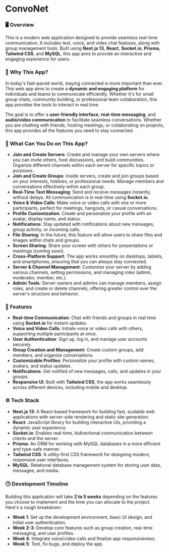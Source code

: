 # ConvoNet


### 🖥️ **Overview**
This is a modern web application designed to provide seamless real-time communication. It includes text, voice, and video chat features, along with group management tools. Built using **Next.js 13**, **React**, **Socket.io**, **Prisma**, **Tailwind CSS**, and **MySQL**, this app aims to provide an interactive and engaging experience for users.

### 🤔 **Why This App?**
In today's fast-paced world, staying connected is more important than ever. This web app aims to create a **dynamic and engaging platform** for individuals and teams to communicate efficiently. Whether it's for small group chats, community building, or professional team collaboration, this app provides the tools to interact in real time.

The goal is to offer a **user-friendly interface**, **real-time messaging**, and **audio/video communication** to facilitate seamless conversations. Whether you are chatting with friends, hosting meetings, or collaborating on projects, this app provides all the features you need to stay connected.

### 💬 **What Can You Do on This App?**
- **Join and Create Servers**: Create and manage your own servers where you can invite others, host discussions, and build communities. Organize different channels within each server for specific topics or purposes.
- **Join and Create Groups**: Inside servers, create and join groups based on your interests, hobbies, or professional needs. Manage members and conversations effectively within each group.
- **Real-Time Text Messaging**: Send and receive messages instantly, without delays. All communication is in real-time using **Socket.io**.
- **Voice & Video Calls**: Make voice or video calls with one or more participants, perfect for meetings, hangouts, or casual conversations.
- **Profile Customization**: Create and personalize your profile with an avatar, display name, and status.
- **Notifications**: Stay updated with notifications about new messages, group activity, or incoming calls.
- **File Sharing**: In the future, this feature will allow users to share files and images within chats and groups.
- **Screen Sharing**: Share your screen with others for presentations or meetings (coming soon).
- **Cross-Platform Support**: The app works smoothly on desktops, tablets, and smartphones, ensuring that you can always stay connected.
- **Server & Channel Management**: Customize your server by adding various channels, setting permissions, and managing roles (admin, moderator, member, etc.).
- **Admin Tools**: Server owners and admins can manage members, assign roles, and create or delete channels, offering greater control over the server's structure and behavior.

### 🚀 **Features**
- **Real-time Communication**: Chat with friends and groups in real time using **Socket.io** for instant updates.
- **Voice and Video Calls**: Initiate voice or video calls with others, supporting multiple participants at once.
- **User Authentication**: Sign up, log in, and manage user accounts securely.
- **Group Creation and Management**: Create custom groups, add members, and organize conversations.
- **Customizable Profiles**: Personalize your profile with custom names, avatars, and status updates.
- **Notifications**: Get notified of new messages, calls, and updates in your groups.
- **Responsive UI**: Built with **Tailwind CSS**, the app works seamlessly across different devices, including mobile and desktop.

### ⚙️ **Tech Stack**
- **Next.js 13**: A React-based framework for building fast, scalable web applications with server-side rendering and static site generation.
- **React**: JavaScript library for building interactive UIs, providing a dynamic user experience.
- **Socket.io**: Enables real-time, bidirectional communication between clients and the server.
- **Prisma**: An ORM for working with MySQL databases in a more efficient and type-safe manner.
- **Tailwind CSS**: A utility-first CSS framework for designing modern, responsive user interfaces.
- **MySQL**: Relational database management system for storing user data, messages, and media.

### 🕒 **Development Timeline**
Building this application will take **2 to 5 weeks** depending on the features you choose to implement and the time you can allocate to the project. Here's a rough breakdown:

- **Week 1**: Set up the development environment, basic UI design, and initial user authentication.
- **Week 2-3**: Develop core features such as group creation, real-time messaging, and user profiles.
- **Week 4**: Integrate voice/video calls and finalize app responsiveness.
- **Week 5**: Test, fix bugs, and deploy the app.
